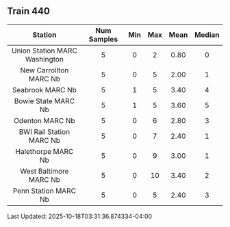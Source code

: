 ## Train 440

| Station | Num Samples | Min | Max | Mean | Median |
| :-----: | :---------: | :-: | :-: | :--: | :----: |
| Union Station MARC Washington | 5 | 0 | 2 | 0.80 | 0 |
| New Carrollton MARC Nb | 5 | 0 | 5 | 2.00 | 1 |
| Seabrook MARC Nb | 5 | 1 | 5 | 3.40 | 4 |
| Bowie State MARC Nb | 5 | 1 | 5 | 3.60 | 5 |
| Odenton MARC Nb | 5 | 0 | 6 | 2.80 | 3 |
| BWI Rail Station MARC Nb | 5 | 0 | 7 | 2.40 | 1 |
| Halethorpe MARC Nb | 5 | 0 | 9 | 3.00 | 1 |
| West Baltimore MARC Nb | 5 | 0 | 10 | 3.40 | 2 |
| Penn Station MARC Nb | 5 | 0 | 5 | 2.40 | 3 |


Last Updated: 2025-10-18T03:31:36.874334-04:00